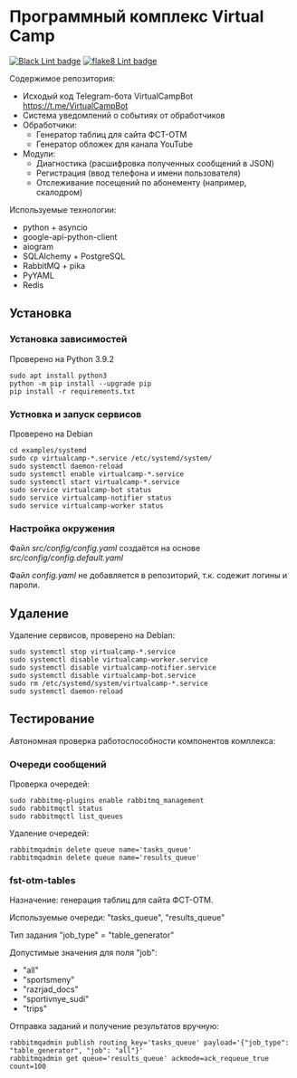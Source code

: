 # Программный комплекс Virtual Camp

[![Black Lint badge](https://github.com/yurboc/virtual-camp/actions/workflows/black.yml/badge.svg?branch=main)](https://github.com/yurboc/virtual-camp/actions/workflows/black.yml)
[![flake8 Lint badge](https://github.com/yurboc/virtual-camp/actions/workflows/flake8.yml/badge.svg?branch=main)](https://github.com/yurboc/virtual-camp/actions/workflows/flake8.yml)

Содержимое репозитория:

* Исходый код Telegram-бота VirtualCampBot <https://t.me/VirtualCampBot>
* Система уведомлений о событиях от обработчиков
* Обработчики:
  * Генератор таблиц для сайта ФСТ-ОТМ
  * Генератор обложек для канала YouTube
* Модули:
  * Диагностика (расшифровка полученных сообщений в JSON)
  * Регистрация (ввод телефона и имени пользователя)
  * Отслеживание посещений по абонементу (например, скалодром)

Используемые технологии:

* python + asyncio
* google-api-python-client
* aiogram
* SQLAlchemy + PostgreSQL
* RabbitMQ + pika
* PyYAML
* Redis

## Установка

### Установка зависимостей

Проверено на Python 3.9.2

    sudo apt install python3
    python -m pip install --upgrade pip
    pip install -r requirements.txt

### Устновка и запуск сервисов

Проверено на Debian

    cd examples/systemd
    sudo cp virtualcamp-*.service /etc/systemd/system/
    sudo systemctl daemon-reload
    sudo systemctl enable virtualcamp-*.service
    sudo systemctl start virtualcamp-*.service
    sudo service virtualcamp-bot status
    sudo service virtualcamp-notifier status
    sudo service virtualcamp-worker status

### Настройка окружения

Файл *src/config/config.yaml* создаётся на основе *src/config/config.default.yaml*

Файл *config.yaml* не добавляется в репозиторий, т.к. содежит логины и пароли.

## Удаление

Удаление сервисов, проверено на Debian:

    sudo systemctl stop virtualcamp-*.service
    sudo systemctl disable virtualcamp-worker.service
    sudo systemctl disable virtualcamp-notifier.service
    sudo systemctl disable virtualcamp-bot.service
    sudo rm /etc/systemd/system/virtualcamp-*.service
    sudo systemctl daemon-reload

## Тестирование

Автономная проверка работоспособности компонентов комплекса:

### Очереди сообщений

Проверка очередей:

    sudo rabbitmq-plugins enable rabbitmq_management
    sudo rabbitmqctl status
    sudo rabbitmqctl list_queues

Удаление очередей:

    rabbitmqadmin delete queue name='tasks_queue'
    rabbitmqadmin delete queue name='results_queue'

### fst-otm-tables

Назначение: генерация таблиц для сайта ФСТ-ОТМ.

Используемые очереди: "tasks_queue", "results_queue"

Тип задания "job_type" = "table_generator"

Допустимые значения для поля "job":

* "all"
* "sportsmeny"
* "razrjad_docs"
* "sportivnye_sudi"
* "trips"

Отправка заданий и получение результатов вручную:

    rabbitmqadmin publish routing_key='tasks_queue' payload='{"job_type": "table_generator", "job": "all"}'
    rabbitmqadmin get queue='results_queue' ackmode=ack_requeue_true count=100
